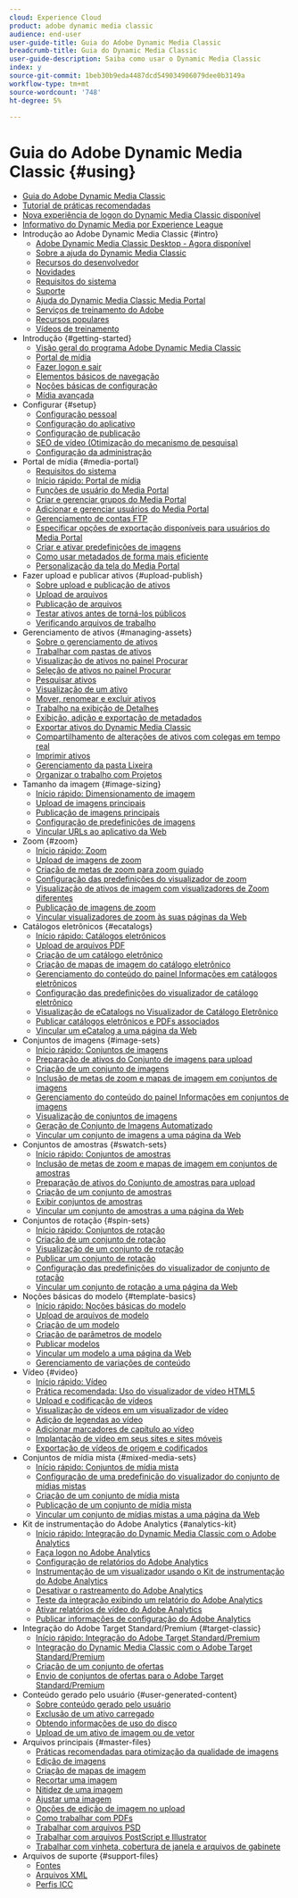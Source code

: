 ```yaml
---
cloud: Experience Cloud
product: adobe dynamic media classic
audience: end-user
user-guide-title: Guia do Adobe Dynamic Media Classic
breadcrumb-title: Guia do Dynamic Media Classic
user-guide-description: Saiba como usar o Dynamic Media Classic
index: y
source-git-commit: 1beb30b9eda4487dcd549034906079dee0b3149a
workflow-type: tm+mt
source-wordcount: '748'
ht-degree: 5%

---
```



# Guia do Adobe Dynamic Media Classic {#using}

+ [Guia do Adobe Dynamic Media Classic](home.md)
+ [Tutorial de práticas recomendadas](https://experienceleague.adobe.com/docs/experience-manager-learn/dynamic-media-classic-tutorial/overview.html)
+ [Nova experiência de logon do Dynamic Media Classic disponível](new-ui-2020.md)
+ [Informativo do Dynamic Media por Experience League](dynamic-media-newsletter.md)
+ Introdução ao Adobe Dynamic Media Classic {#intro}
   + [Adobe Dynamic Media Classic Desktop - Agora disponível](dynamic-media-classic-desktop-app.md)
   + [Sobre a ajuda do Dynamic Media Classic](introduction.md)
   + [Recursos do desenvolvedor](developer-resources.md)
   + [Novidades](whats-new.md)
   + [Requisitos do sistema](system-requirements.md)
   + [Suporte](support.md)
   + [Ajuda do Dynamic Media Classic Media Portal](help-dmc-media-portal.md)
   + [Serviços de treinamento do Adobe](training-services.md)
   + [Recursos populares](popular-resources.md)
   + [Vídeos de treinamento](training-videos.md)
+ Introdução {#getting-started}
   + [Visão geral do programa Adobe Dynamic Media Classic](dmc-platform-overview.md)
   + [Portal de mídia](media-portal.md)
   + [Fazer logon e sair](signing-out.md)
   + [Elementos básicos de navegação](navigation-basics.md)
   + [Noções básicas de configuração](setup-basics.md)
   + [Mídia avançada](rich-media.md)
+ Configurar {#setup}
   + [Configuração pessoal](personal-setup.md)
   + [Configuração do aplicativo](application-setup.md)
   + [Configuração de publicação](publish-setup.md)
   + [SEO de vídeo (Otimização do mecanismo de pesquisa)](video-seo-search-engine-optimization.md)
   + [Configuração da administração](administration-setup.md)
+ Portal de mídia {#media-portal}
   + [Requisitos do sistema](system-requirements-1.md)
   + [Início rápido: Portal de mídia](quick-start-media-portal-administration.md)
   + [Funções de usuário do Media Portal](media-portal-user-roles.md)
   + [Criar e gerenciar grupos do Media Portal](creating-media-portal-groups.md)
   + [Adicionar e gerenciar usuários do Media Portal](adding-media-portal-users.md)
   + [Gerenciamento de contas FTP](ftp-accounts.md)
   + [Especificar opções de exportação disponíveis para usuários do Media Portal](specifying-export-options-available-media.md)
   + [Criar e ativar predefinições de imagens](creating-enabling-image-presets.md)
   + [Como usar metadados de forma mais eficiente](making-efficient-metadata.md)
   + [Personalização da tela do Media Portal](customizing-media-portal-screen.md)
+ Fazer upload e publicar ativos {#upload-publish}
   + [Sobre upload e publicação de ativos](about-asset-upload-publish.md)
   + [Upload de arquivos](uploading-files.md)
   + [Publicação de arquivos ](publishing-files.md)
   + [Testar ativos antes de torná-los públicos](testing-assets-making-them-public.md)
   + [Verificando arquivos de trabalho](checking-job-files.md)
+ Gerenciamento de ativos {#managing-assets}
   + [Sobre o gerenciamento de ativos](about-managing-assets.md)
   + [Trabalhar com pastas de ativos](asset-folders.md)
   + [Visualização de ativos no painel Procurar](viewing-assets-browse-panel.md)
   + [Seleção de ativos no painel Procurar](selecting-assets-browse-panel.md)
   + [Pesquisar ativos](searching-assets.md)
   + [Visualização de um ativo](previewing-asset.md)
   + [Mover, renomear e excluir ativos](moving-renaming-deleting-assets.md)
   + [Trabalho na exibição de Detalhes ](detail-view.md)
   + [Exibição, adição e exportação de metadados](viewing-adding-exporting-metadata.md)
   + [Exportar ativos do Dynamic Media Classic](exporting-assets-from-dmc.md)
   + [Compartilhamento de alterações de ativos com colegas em tempo real](sharing-asset-changes-peers-real.md)
   + [Imprimir ativos](printing-assets.md)
   + [Gerenciamento da pasta Lixeira](trash-folder.md)
   + [Organizar o trabalho com Projetos](organizing-projects.md)
+ Tamanho da imagem {#image-sizing}
   + [Início rápido: Dimensionamento de imagem](quick-start-image-sizing.md)
   + [Upload de imagens principais](uploading-master-images.md)
   + [Publicação de imagens principais](publishing-master-images.md)
   + [Configuração de predefinições de imagens](setting-image-presets.md)
   + [Vincular URLs ao aplicativo da Web](linking-urls-web-application.md)
+ Zoom {#zoom}
   + [Início rápido: Zoom](quick-start-zoom.md)
   + [Upload de imagens de zoom](uploading-zoom-images.md)
   + [Criação de metas de zoom para zoom guiado](creating-zoom-targets-guided-zoom.md)
   + [Configuração das predefinições do visualizador de zoom](setting-zoom-viewer-presets.md)
   + [Visualização de ativos de imagem com visualizadores de Zoom diferentes](previewing-image-assets-different-zoom.md)
   + [Publicação de imagens de zoom](publishing-zoom-images.md)
   + [Vincular visualizadores de zoom às suas páginas da Web](linking-zoom-viewers-web-pages.md)
+ Catálogos eletrônicos {#ecatalogs}
   + [Início rápido: Catálogos eletrônicos](quick-start-ecatalog.md)
   + [Upload de arquivos PDF](uploading-pdf-files.md)
   + [Criação de um catálogo eletrônico](creating-ecatalog.md)
   + [Criação de mapas de imagem do catálogo eletrônico](creating-ecatalog-image-maps.md)
   + [Gerenciamento do conteúdo do painel Informações em catálogos eletrônicos](info-panel-content.md)
   + [Configuração das predefinições do visualizador de catálogo eletrônico](setting-ecatalog-viewer-presets.md)
   + [Visualização de eCatalogs no Visualizador de Catálogo Eletrônico](previewing-ecatalogs-ecatalog-viewer.md)
   + [Publicar catálogos eletrônicos e PDFs associados](publishing-ecatalogs-associated-pdfs.md)
   + [Vincular um eCatalog a uma página da Web](linking-ecatalog-web-page.md)
+ Conjuntos de imagens {#image-sets}
   + [Início rápido: Conjuntos de imagens](quick-start-image-sets.md)
   + [Preparação de ativos do Conjunto de imagens para upload](preparing-image-set-assets-upload.md)
   + [Criação de um conjunto de imagens](creating-image-set.md)
   + [Inclusão de metas de zoom e mapas de imagem em conjuntos de imagens](including-zoom-targets-image-maps.md)
   + [Gerenciamento do conteúdo do painel Informações em conjuntos de imagens](info-panel-content-1.md)
   + [Visualização de conjuntos de imagens](viewing-image-sets.md)
   + [Geração de Conjunto de Imagens Automatizado](automated-image-set-generation.md)
   + [Vincular um conjunto de imagens a uma página da Web](linking-image-set-web-page.md)
+ Conjuntos de amostras {#swatch-sets}
   + [Início rápido: Conjuntos de amostras](quick-start-swatch-sets.md)
   + [Inclusão de metas de zoom e mapas de imagem em conjuntos de amostras](including-zoom-targets-image-maps-1.md)
   + [Preparação de ativos do Conjunto de amostras para upload](preparing-swatch-set-assets-upload.md)
   + [Criação de um conjunto de amostras](creating-swatch-set.md)
   + [Exibir conjuntos de amostras](viewing-swatch-sets.md)
   + [Vincular um conjunto de amostras a uma página da Web](linking-swatch-set-web-page.md)
+ Conjuntos de rotação {#spin-sets}
   + [Início rápido: Conjuntos de rotação](quick-start-spin-sets.md)
   + [Criação de um conjunto de rotação](creating-spin-set.md)
   + [Visualização de um conjunto de rotação](previewing-spin-set.md)
   + [Publicar um conjunto de rotação](publishing-spin-set.md)
   + [Configuração das predefinições do visualizador de conjunto de rotação](setting-spin-set-viewer-presets.md)
   + [Vincular um conjunto de rotação a uma página da Web](linking-spin-set-web-page.md)
+ Noções básicas do modelo {#template-basics}
   + [Início rápido: Noções básicas do modelo](quick-start-template-basics.md)
   + [Upload de arquivos de modelo](uploading-template-files.md)
   + [Criação de um modelo](creating-template.md)
   + [Criação de parâmetros de modelo](creating-template-parameters.md)
   + [Publicar modelos](publishing-templates.md)
   + [Vincular um modelo a uma página da Web](linking-template-web-page.md)
   + [Gerenciamento de variações de conteúdo](content-variations.md)
+ Vídeo {#video}
   + [Início rápido: Vídeo](quick-start-video.md)
   + [Prática recomendada: Uso do visualizador de vídeo HTML5](best-practice-using-html5-video.md)
   + [Upload e codificação de vídeos](uploading-encoding-videos.md)
   + [Visualização de vídeos em um visualizador de vídeo](previewing-videos-video-viewer.md)
   + [Adição de legendas ao vídeo](adding-captions-video.md)
   + [Adicionar marcadores de capítulo ao vídeo](adding-chapter-markers-video.md)
   + [Implantação de vídeo em seus sites e sites móveis](deploying-video-websites-mobile-sites.md)
   + [Exportação de vídeos de origem e codificados](exporting-source-encoded-videos.md)
+ Conjuntos de mídia mista {#mixed-media-sets}
   + [Início rápido: Conjuntos de mídia mista](quick-start-mixed-media-sets.md)
   + [Configuração de uma predefinição do visualizador do conjunto de mídias mistas](setting-mixed-media-set-viewer.md)
   + [Criação de um conjunto de mídia mista](creating-mixed-media-set.md)
   + [Publicação de um conjunto de mídia mista](publishing-mixed-media-set.md)
   + [Vincular um conjunto de mídias mistas a uma página da Web](linking-mixed-media-set-web.md)
+ Kit de instrumentação do Adobe Analytics {#analytics-kit}
   + [Início rápido: Integração do Dynamic Media Classic com o Adobe Analytics](quick-start-integrating-dmc-analytics.md)
   + [Faça logon no Adobe Analytics](log-analytics.md)
   + [Configuração de relatórios do Adobe Analytics](configuring-analytics-reports.md)
   + [Instrumentação de um visualizador usando o Kit de instrumentação do Adobe Analytics](instrumenting-viewer-using-analytics-instrumentation.md)
   + [Desativar o rastreamento do Adobe Analytics](disabling-analytics-tracking.md)
   + [Teste da integração exibindo um relatório do Adobe Analytics](testing-integration-viewing-analytics-report.md)
   + [Ativar relatórios de vídeo do Adobe Analytics](enabling-analytics-video-reports.md)
   + [Publicar informações de configuração do Adobe Analytics](publishing-analytics-configuration-information.md)
+ Integração do Adobe Target Standard/Premium {#target-classic}
   + [Início rápido: Integração do Adobe Target Standard/Premium](quick-start-target-integration.md)
   + [Integração do Dynamic Media Classic com o Adobe Target Standard/Premium](integrating-dmc-with-target.md)
   + [Criação de um conjunto de ofertas](creating-offer-set.md)
   + [Envio de conjuntos de ofertas para o Adobe Target Standard/Premium](pushing-offer-sets-target.md)
+ Conteúdo gerado pelo usuário {#user-generated-content}
   + [Sobre conteúdo gerado pelo usuário](about-ugc.md)
   + [Exclusão de um ativo carregado](deleting-uploaded-asset.md)
   + [Obtendo informações de uso do disco](getting-disk-usage-information.md)
   + [Upload de um ativo de imagem ou de vetor](uploading-image-asset-or-vector.md)
+ Arquivos principais {#master-files}
   + [Práticas recomendadas para otimização da qualidade de imagens](best-practices-optimizing-quality-images.md)
   + [Edição de imagens](editing-images.md)
   + [Criação de mapas de imagem](creating-image-maps.md)
   + [Recortar uma imagem](cropping-image.md)
   + [Nitidez de uma imagem](sharpening-image.md)
   + [Ajustar uma imagem](adjusting-image.md)
   + [Opções de edição de imagem no upload](image-editing-options-upload.md)
   + [Como trabalhar com PDFs](pdfs.md)
   + [Trabalhar com arquivos PSD ](psd-files.md)
   + [Trabalhar com arquivos PostScript e Illustrator](postscript-illustrator-files.md)
   + [Trabalhar com vinheta, cobertura de janela e arquivos de gabinete](vignette-window-covering-cabinet-files.md)
+ Arquivos de suporte {#support-files}
   + [Fontes](fonts.md)
   + [Arquivos XML](xml-files.md)
   + [Perfis ICC](icc-profiles.md)
